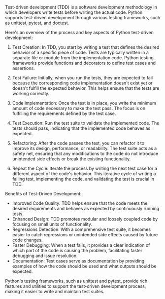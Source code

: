Test-driven development (TDD) is a software development methodology in which developers write tests before writing the actual code. Python supports test-driven development through various testing frameworks, such as unittest, pytest, and doctest.

Here's an overview of the process and key aspects of Python test-driven development:

1. Test Creation: In TDD, you start by writing a test that defines the desired behavior of a specific piece of code. Tests are typically written in a separate file or module from the implementation code. Python testing frameworks provide functions and decorators to define test cases and assertions.

2. Test Failure: Initially, when you run the tests, they are expected to fail because the corresponding code implementation doesn't exist yet or doesn't fulfill the expected behavior. This helps ensure that the tests are working correctly.

3. Code Implementation: Once the test is in place, you write the minimum amount of code necessary to make the test pass. The focus is on fulfilling the requirements defined by the test case.

4. Test Execution: Run the test suite to validate the implemented code. The tests should pass, indicating that the implemented code behaves as expected.

5. Refactoring: After the code passes the test, you can refactor it to improve its design, performance, or readability. The test suite acts as a safety net, ensuring that any modifications to the code do not introduce unintended side effects or break the existing functionality.

6. Repeat the Cycle: Iterate the process by writing the next test case for a different aspect of the code's behavior. This iterative cycle of writing a failing test, implementing the code, and validating the test is crucial in TDD.

Benefits of Test-Driven Development:

- Improved Code Quality: TDD helps ensure that the code meets the desired requirements and behaves as expected by continuously running tests.
- Enhanced Design: TDD promotes modular and loosely coupled code by focusing on small units of functionality.
- Regressions Detection: With a comprehensive test suite, it becomes easier to catch regressions or unintended side effects caused by future code changes.
- Faster Debugging: When a test fails, it provides a clear indication of which part of the code is causing the problem, facilitating faster debugging and issue resolution.
- Documentation: Test cases serve as documentation by providing examples of how the code should be used and what outputs should be expected.

Python's testing frameworks, such as unittest and pytest, provide rich features and utilities to support the test-driven development process, making it easier to write and maintain test suites.
